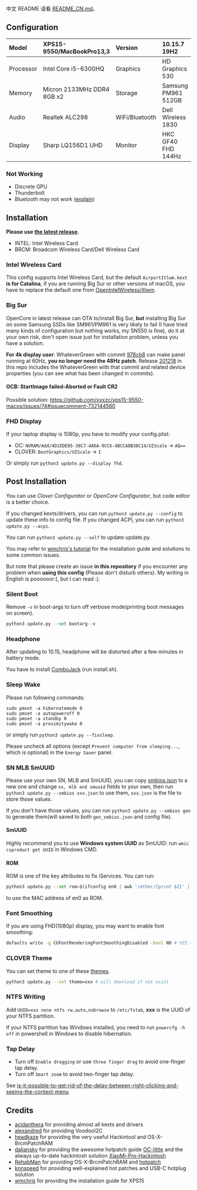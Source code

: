 中文 README 请看 [README_CN.md](README_CN.md)。

## Configuration

| Model     | XPS15-9550/MacBookPro13,3  | Version        | 10.15.7 19H2        |
| :-------- | :------------------------- | :------------- | :------------------ |
| Processor | Intel Core i5-6300HQ       | Graphics       | HD Graphics 530     |
| Memory    | Micron 2133MHz DDR4 8GB x2 | Storage        | Samsung PM961 512GB |
| Audio     | Realtek ALC298             | WiFi/Bluetooth | Dell Wireless 1830  |
| Display   | Sharp LQ156D1 UHD          | Monitor        | HKC GF40 FHD 144Hz  |

### Not Working

- Discrete GPU
- Thunderbolt
- Bluetooth may not work ([explain](https://github.com/xxxzc/xps15-9570-macos/issues/26))

## Installation

**Please use [the latest release](https://github.com/xxxzc/xps15-9550-macos/releases/latest).** 

- INTEL: Intel Wireless Card
- BRCM: Broadcom Wireless Card/Dell Wireless Card

### Intel Wireless Card

This config supports Intel Wireless Card, but the default `AirportItlwm.kext` **is for Catalina**, if you are running Big Sur or other versions of macOS, you have to replace the default one from [OpenIntelWireless/itlwm](https://github.com/OpenIntelWireless/itlwm/releases).

### Big Sur

OpenCore in latest release can OTA to/install Big Sur, **but** installing Big Sur on some Samsung SSDs like SM961/PM961 is very likely to fail (I have tried many kinds of configuration but nothing works, my SN550 is fine), do it at your own risk, don't open issue just for installation problem, unless you have a solution.

**For 4k display user**: WhateverGreen with commit [978cb8](https://github.com/acidanthera/WhateverGreen/commit/978cb8c7a744ac189074225fd8eb2f16feb5a4c0) can make panel running at 60Hz, **you no longer need the 48Hz patch**. Release [201218](https://github.com/xxxzc/xps15-9550-macos/releases/tag/201218) in this repo includes the WhateverGreen with that commit and related device properties (you can see what has been changed in commits).

#### OCB: StartImage failed-Aborted or Fault CR2

Possible solution: https://github.com/xxxzc/xps15-9550-macos/issues/74#issuecomment-732144560

### FHD Display

If your laptop display is 1080p, you have to modify your config.plist:

- OC:  `NVRAM/Add/4D1EDE05-38C7-4A6A-9CC6-4BCCA8B38C14/UIScale`  -> `AQ==`
- CLOVER: `BootGraphics/UIScale` -> `1`

Or simply run `python3 update.py --display fhd`.

## Post Installation

You can use *Clover Configurator* or *OpenCore Configurator*, but code editor is a better choice.

If you changed kexts/drivers, you can run `python3 update.py --config` to update these info to config file. If you changed ACPI, you can run `python3 update.py --acpi`.

You can run `python3 update.py --self` to update update.py.

You may refer to [wmchris's tutorial](https://github.com/wmchris/DellXPS15-9550-OSX) for the installation guide and solutions to some common issues.

But note that please create an issue **in this repository** if you encounter any problem when **using this config** (Please don't disturb others). My writing in English is poooooor:(, but I can read :).

### Silent Boot

Remove `-v` in boot-args to turn off verbose mode(printing boot messages on screen).

```python
python3 update.py --set bootarg--v
```

### Headphone

After updating to 10.15, headphone will be distorted after a few minutes in battery mode. 

You have to install [ComboJack](https://github.com/hackintosh-stuff/ComboJack/tree/master/ComboJack_Installer) (run install.sh).

### Sleep Wake

Please run following commands:

```shell
sudo pmset -a hibernatemode 0
sudo pmset -a autopoweroff 0
sudo pmset -a standby 0
sudo pmset -a proximitywake 0
```

 or simply run `python3 update.py --fixsleep`.

Please uncheck all options (except `Prevent computer from sleeping...`, which is optional) in the `Energy Saver` panel.

### SN MLB SmUUID

Please use your own SN, MLB and SmUUID, you can copy [smbios.json](./sample_smbios.json) to a new one and change `sn, mlb and smuuid` fields to your own, then run `python3 update.py --smbios xxx.json` to use them, `xxx.json` is the file to store those values. 

If you don't have those values, you can run `python3 update.py --smbios gen` to generate them(will saved to both `gen_smbios.json` and config file).

#### SmUUID

Highly recommend you to use  **Windows system UUID** as SmUUID: run  `wmic csproduct get UUID` in Windows CMD.

#### ROM

ROM is one of the key attributes to fix iServices. You can run:

````python
python3 update.py --set rom=$(ifconfig en0 | awk '/ether/{print $2}' | sed -e 's/\://g')
````

to use the MAC address of en0 as ROM.

### Font Smoothing

If you are using FHD(1080p) display, you may want to enable font smoothing:

```sh
defaults write -g CGFontRenderingFontSmoothingDisabled -bool NO # YES to disable
```

### CLOVER Theme

You can set theme to one of these [themes](https://sourceforge.net/p/cloverefiboot/themes/ci/master/tree/themes/).

```sh
python3 update.py --set theme=xxx # will download if not exist
```

### NTFS Writing

Add `UUID=xxx none ntfs rw,auto,nobrowse` to `/etc/fstab`, **xxx** is the UUID of your NTFS partition. 

If your NTFS partition has Windows installed, you need to run `powercfg -h off`  in powershell in Windows to disable hibernation.

### Tap Delay

- Turn off `Enable dragging` or use `three finger drag` to avoid one-finger tap delay.
- Turn off `Smart zoom` to avoid two-finger tap delay.

See [is-it-possible-to-get-rid-of-the-delay-between-right-clicking-and-seeing-the-context-menu](https://apple.stackexchange.com/a/218181)

## Credits

- [acidanthera](https://github.com/acidanthera) for providing almost all kexts and drivers
- [alexandred](https://github.com/alexandred) for providing VoodooI2C
- [headkaze](https://github.com/headkaze) for providing the very useful Hackintool and OS-X-BrcmPatchRAM
- [daliansky](https://github.com/daliansky) for providing the awesome hotpatch guide [OC-little](https://github.com/daliansky/OC-little/) and the always up-to-date hackintosh solution [XiaoMi-Pro-Hackintosh](https://github.com/daliansky/XiaoMi-Pro-Hackintosh)
- [RehabMan](https://github.com/RehabMan) for providing OS-X-BrcmPatchRAM and [hotpatch](https://github.com/RehabMan/OS-X-Clover-Laptop-Config/tree/master/hotpatch)
- [knnspeed](https://www.tonymacx86.com/threads/guide-dell-xps-15-9560-4k-touch-1tb-ssd-32gb-ram-100-adobergb.224486) for providing well-explained hot patches and USB-C hotplug solution
- [wmchris](https://github.com/wmchris/DellXPS15-9550-OSX/tree/10.15) for providing the installation guide for XPS15